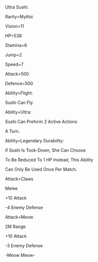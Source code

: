 Ultra Sushi:

Rarity=Mythic

Vision=11

HP=538

Stamina=6

Jump=2

Speed=7

Attack=500

Defence=500

Ability=Flight:

Sushi Can Fly.

Ability=Ultra:

Sushi Can Preform 2 Active Actions

A Turn.

Ability=Legendary Durability:

If Sushi Is Took-Down, She Can Choose

To Be Reduced To 1 HP Instead, This Ability

Can Only Be Used Once Per Match.

Attack=Claws

Melee

+10 Attack

-4 Enemy Defense

Attack=Meow

2M Range

+10 Attack

-3 Enemy Defense

-Meow Meow-

